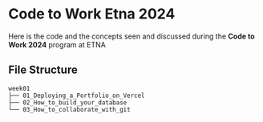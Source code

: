 # Code to Work Etna 2024

Here is the code and  the concepts seen and discussed during the **Code to Work 2024** program at ETNA


## File Structure
```
week01
├── 01_Deploying_a_Portfolio_on_Vercel
├── 02_How_to_build_your_database
└── 03_How_to_collaborate_with_git

```